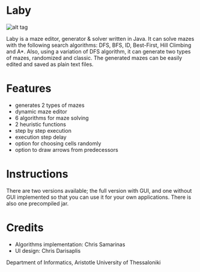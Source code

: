 # Laby
![alt tag](https://lh3.googleusercontent.com/-NZ1o15gokb4/VUFugAVdoOI/AAAAAAAAAXA/fZD5D7Z4bQs/w794-h410-no/laby.png)

Laby is a maze editor, generator &amp; solver written in Java. It can solve mazes with the following search algorithms: DFS, BFS, ID, Best-First, Hill Climbing and A*. Also, using a variation of DFS algorithm, it can generate two types of mazes, randomized and classic. The generated mazes can be easily edited and saved as plain text files.

# Features
- generates 2 types of mazes
- dynamic maze editor
- 6 algorithms for maze solving
- 2 heuristic functions
- step by step execution
- execution step delay
- option for choosing cells randomly
- option to draw arrows from predecessors

# Instructions
There are two versions available; the full version with GUI, and one without GUI implemented so that you can use it for your own applications. There is also one precompiled jar.

# Credits
- Algorithms implementation: Chris Samarinas
- UI design: Chris Darisaplis

Department of Informatics, Aristotle University of Thessaloniki
